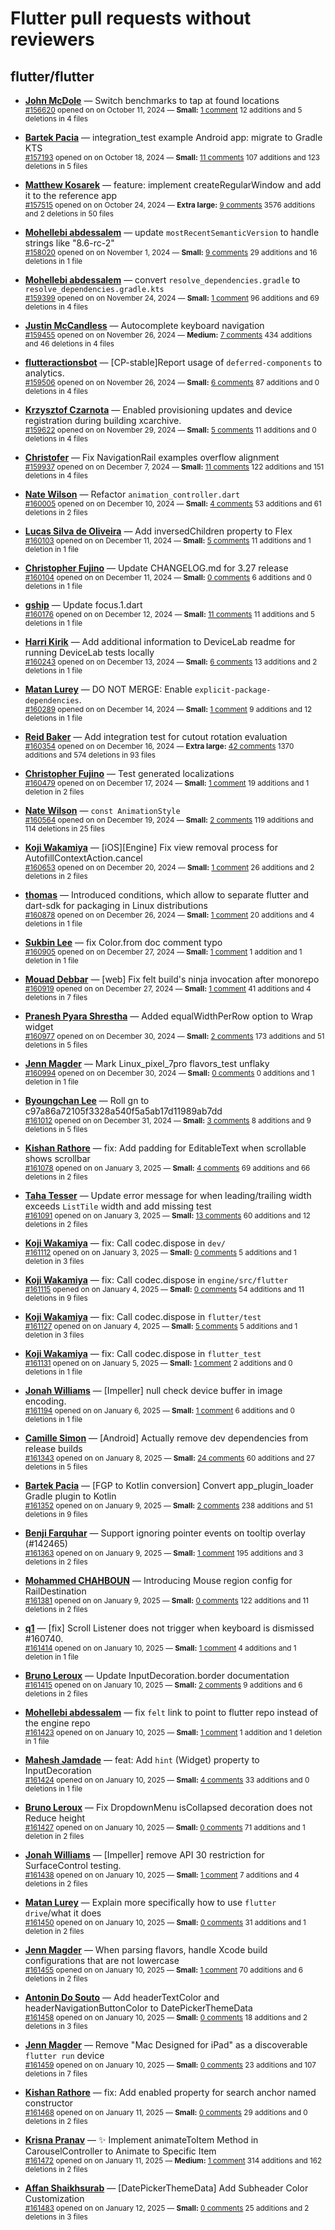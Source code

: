# Flutter pull requests without reviewers

## flutter/flutter

* **[John McDole](https://github.com/jtmcdole)** &mdash; Switch benchmarks to tap at found locations<br />
  <sub>[#156620](https://github.com/flutter/flutter/pull/156620) opened on on October 11, 2024 &mdash; **Small:** [1 comment](https://github.com/flutter/flutter/pull/156620) 12 additions and 5 deletions in 4 files</sub><br />

* **[Bartek Pacia](https://github.com/bartekpacia)** &mdash; integration_test example Android app: migrate to Gradle KTS<br />
  <sub>[#157193](https://github.com/flutter/flutter/pull/157193) opened on on October 18, 2024 &mdash; **Small:** [11 comments](https://github.com/flutter/flutter/pull/157193) 107 additions and 123 deletions in 5 files</sub><br />

* **[Matthew Kosarek](https://github.com/mattkae)** &mdash; feature: implement createRegularWindow and add it to the reference app<br />
  <sub>[#157515](https://github.com/flutter/flutter/pull/157515) opened on on October 24, 2024 &mdash; **Extra large:** [9 comments](https://github.com/flutter/flutter/pull/157515) 3576 additions and 2 deletions in 50 files</sub><br />

* **[Mohellebi abdessalem](https://github.com/AbdeMohlbi)** &mdash; update `mostRecentSemanticVersion` to handle strings like "8.6-rc-2"<br />
  <sub>[#158020](https://github.com/flutter/flutter/pull/158020) opened on on November 1, 2024 &mdash; **Small:** [9 comments](https://github.com/flutter/flutter/pull/158020) 29 additions and 16 deletions in 1 file</sub><br />

* **[Mohellebi abdessalem](https://github.com/AbdeMohlbi)** &mdash; convert `resolve_dependencies.gradle` to `resolve_dependencies.gradle.kts`<br />
  <sub>[#159399](https://github.com/flutter/flutter/pull/159399) opened on on November 24, 2024 &mdash; **Small:** [1 comment](https://github.com/flutter/flutter/pull/159399) 96 additions and 69 deletions in 4 files</sub><br />

* **[Justin McCandless](https://github.com/justinmc)** &mdash; Autocomplete keyboard navigation<br />
  <sub>[#159455](https://github.com/flutter/flutter/pull/159455) opened on on November 26, 2024 &mdash; **Medium:** [7 comments](https://github.com/flutter/flutter/pull/159455) 434 additions and 46 deletions in 4 files</sub><br />

* **[flutteractionsbot](https://github.com/flutteractionsbot)** &mdash; [CP-stable]Report usage of `deferred-components` to analytics.<br />
  <sub>[#159506](https://github.com/flutter/flutter/pull/159506) opened on on November 26, 2024 &mdash; **Small:** [6 comments](https://github.com/flutter/flutter/pull/159506) 87 additions and 0 deletions in 4 files</sub><br />

* **[Krzysztof Czarnota](https://github.com/czarny)** &mdash; Enabled provisioning updates and device registration during building xcarchive.<br />
  <sub>[#159622](https://github.com/flutter/flutter/pull/159622) opened on on November 29, 2024 &mdash; **Small:** [5 comments](https://github.com/flutter/flutter/pull/159622) 11 additions and 0 deletions in 4 files</sub><br />

* **[Christofer](https://github.com/yaostyle)** &mdash; Fix NavigationRail examples overflow alignment<br />
  <sub>[#159937](https://github.com/flutter/flutter/pull/159937) opened on on December 7, 2024 &mdash; **Small:** [11 comments](https://github.com/flutter/flutter/pull/159937) 122 additions and 151 deletions in 4 files</sub><br />

* **[Nate Wilson](https://github.com/nate-thegrate)** &mdash; Refactor `animation_controller.dart`<br />
  <sub>[#160005](https://github.com/flutter/flutter/pull/160005) opened on on December 10, 2024 &mdash; **Small:** [4 comments](https://github.com/flutter/flutter/pull/160005) 53 additions and 61 deletions in 2 files</sub><br />

* **[Lucas Silva de Oliveira](https://github.com/lucassilvaoliveira)** &mdash; Add inversedChildren property to Flex<br />
  <sub>[#160103](https://github.com/flutter/flutter/pull/160103) opened on on December 11, 2024 &mdash; **Small:** [5 comments](https://github.com/flutter/flutter/pull/160103) 11 additions and 1 deletion in 1 file</sub><br />

* **[Christopher Fujino](https://github.com/christopherfujino)** &mdash; Update CHANGELOG.md for 3.27 release<br />
  <sub>[#160104](https://github.com/flutter/flutter/pull/160104) opened on on December 11, 2024 &mdash; **Small:** [0 comments](https://github.com/flutter/flutter/pull/160104) 6 additions and 0 deletions in 1 file</sub><br />

* **[gship](https://github.com/gship)** &mdash; Update focus.1.dart<br />
  <sub>[#160176](https://github.com/flutter/flutter/pull/160176) opened on on December 12, 2024 &mdash; **Small:** [11 comments](https://github.com/flutter/flutter/pull/160176) 11 additions and 5 deletions in 1 file</sub><br />

* **[Harri Kirik](https://github.com/harri35)** &mdash; Add additional information to DeviceLab readme for running DeviceLab tests locally<br />
  <sub>[#160243](https://github.com/flutter/flutter/pull/160243) opened on on December 13, 2024 &mdash; **Small:** [6 comments](https://github.com/flutter/flutter/pull/160243) 13 additions and 2 deletions in 1 file</sub><br />

* **[Matan Lurey](https://github.com/matanlurey)** &mdash; DO NOT MERGE: Enable `explicit-package-dependencies`.<br />
  <sub>[#160289](https://github.com/flutter/flutter/pull/160289) opened on on December 14, 2024 &mdash; **Small:** [1 comment](https://github.com/flutter/flutter/pull/160289) 9 additions and 12 deletions in 1 file</sub><br />

* **[Reid Baker](https://github.com/reidbaker)** &mdash; Add integration test for cutout rotation evaluation<br />
  <sub>[#160354](https://github.com/flutter/flutter/pull/160354) opened on on December 16, 2024 &mdash; **Extra large:** [42 comments](https://github.com/flutter/flutter/pull/160354) 1370 additions and 574 deletions in 93 files</sub><br />

* **[Christopher Fujino](https://github.com/christopherfujino)** &mdash; Test generated localizations<br />
  <sub>[#160479](https://github.com/flutter/flutter/pull/160479) opened on on December 17, 2024 &mdash; **Small:** [1 comment](https://github.com/flutter/flutter/pull/160479) 19 additions and 1 deletion in 2 files</sub><br />

* **[Nate Wilson](https://github.com/nate-thegrate)** &mdash; `const AnimationStyle`<br />
  <sub>[#160564](https://github.com/flutter/flutter/pull/160564) opened on on December 19, 2024 &mdash; **Small:** [2 comments](https://github.com/flutter/flutter/pull/160564) 119 additions and 114 deletions in 25 files</sub><br />

* **[Koji Wakamiya](https://github.com/koji-1009)** &mdash; [iOS][Engine] Fix view removal process for AutofillContextAction.cancel<br />
  <sub>[#160653](https://github.com/flutter/flutter/pull/160653) opened on on December 20, 2024 &mdash; **Small:** [1 comment](https://github.com/flutter/flutter/pull/160653) 26 additions and 2 deletions in 2 files</sub><br />

* **[thomas](https://github.com/thomasrahimi)** &mdash; Introduced conditions, which allow to separate flutter and dart-sdk for packaging in Linux distributions<br />
  <sub>[#160878](https://github.com/flutter/flutter/pull/160878) opened on on December 26, 2024 &mdash; **Small:** [1 comment](https://github.com/flutter/flutter/pull/160878) 20 additions and 4 deletions in 1 file</sub><br />

* **[Sukbin Lee](https://github.com/dolbin-prime)** &mdash; fix Color.from doc comment typo<br />
  <sub>[#160905](https://github.com/flutter/flutter/pull/160905) opened on on December 27, 2024 &mdash; **Small:** [1 comment](https://github.com/flutter/flutter/pull/160905) 1 addition and 1 deletion in 1 file</sub><br />

* **[Mouad Debbar](https://github.com/mdebbar)** &mdash; [web] Fix felt build's ninja invocation after monorepo<br />
  <sub>[#160919](https://github.com/flutter/flutter/pull/160919) opened on on December 27, 2024 &mdash; **Small:** [1 comment](https://github.com/flutter/flutter/pull/160919) 41 additions and 4 deletions in 7 files</sub><br />

* **[Pranesh Pyara Shrestha](https://github.com/praneshp1org)** &mdash; Added equalWidthPerRow option to Wrap widget<br />
  <sub>[#160977](https://github.com/flutter/flutter/pull/160977) opened on on December 30, 2024 &mdash; **Small:** [2 comments](https://github.com/flutter/flutter/pull/160977) 173 additions and 51 deletions in 5 files</sub><br />

* **[Jenn Magder](https://github.com/jmagman)** &mdash; Mark Linux_pixel_7pro flavors_test unflaky<br />
  <sub>[#160994](https://github.com/flutter/flutter/pull/160994) opened on on December 30, 2024 &mdash; **Small:** [0 comments](https://github.com/flutter/flutter/pull/160994) 0 additions and 1 deletion in 1 file</sub><br />

* **[Byoungchan Lee](https://github.com/bc-lee)** &mdash; Roll gn to c97a86a72105f3328a540f5a5ab17d11989ab7dd<br />
  <sub>[#161012](https://github.com/flutter/flutter/pull/161012) opened on on December 31, 2024 &mdash; **Small:** [3 comments](https://github.com/flutter/flutter/pull/161012) 8 additions and 9 deletions in 5 files</sub><br />

* **[Kishan Rathore](https://github.com/rkishan516)** &mdash; fix: Add padding for EditableText when scrollable shows scrollbar<br />
  <sub>[#161078](https://github.com/flutter/flutter/pull/161078) opened on on January 3, 2025 &mdash; **Small:** [4 comments](https://github.com/flutter/flutter/pull/161078) 69 additions and 66 deletions in 2 files</sub><br />

* **[Taha Tesser](https://github.com/TahaTesser)** &mdash; Update error message for when leading/trailing width exceeds `ListTile` width and add missing test<br />
  <sub>[#161091](https://github.com/flutter/flutter/pull/161091) opened on on January 3, 2025 &mdash; **Small:** [13 comments](https://github.com/flutter/flutter/pull/161091) 60 additions and 12 deletions in 2 files</sub><br />

* **[Koji Wakamiya](https://github.com/koji-1009)** &mdash; fix: Call codec.dispose in `dev/`<br />
  <sub>[#161112](https://github.com/flutter/flutter/pull/161112) opened on on January 3, 2025 &mdash; **Small:** [0 comments](https://github.com/flutter/flutter/pull/161112) 5 additions and 1 deletion in 3 files</sub><br />

* **[Koji Wakamiya](https://github.com/koji-1009)** &mdash; fix: Call codec.dispose in `engine/src/flutter`<br />
  <sub>[#161115](https://github.com/flutter/flutter/pull/161115) opened on on January 4, 2025 &mdash; **Small:** [0 comments](https://github.com/flutter/flutter/pull/161115) 54 additions and 11 deletions in 9 files</sub><br />

* **[Koji Wakamiya](https://github.com/koji-1009)** &mdash; fix: Call codec.dispose in `flutter/test`<br />
  <sub>[#161127](https://github.com/flutter/flutter/pull/161127) opened on on January 4, 2025 &mdash; **Small:** [5 comments](https://github.com/flutter/flutter/pull/161127) 5 additions and 1 deletion in 3 files</sub><br />

* **[Koji Wakamiya](https://github.com/koji-1009)** &mdash; fix: Call codec.dispose in `flutter_test`<br />
  <sub>[#161131](https://github.com/flutter/flutter/pull/161131) opened on on January 5, 2025 &mdash; **Small:** [1 comment](https://github.com/flutter/flutter/pull/161131) 2 additions and 0 deletions in 1 file</sub><br />

* **[Jonah Williams](https://github.com/jonahwilliams)** &mdash; [Impeller] null check device buffer in image encoding.<br />
  <sub>[#161194](https://github.com/flutter/flutter/pull/161194) opened on on January 6, 2025 &mdash; **Small:** [1 comment](https://github.com/flutter/flutter/pull/161194) 6 additions and 0 deletions in 1 file</sub><br />

* **[Camille Simon](https://github.com/camsim99)** &mdash; [Android] Actually remove dev dependencies from release builds<br />
  <sub>[#161343](https://github.com/flutter/flutter/pull/161343) opened on on January 8, 2025 &mdash; **Small:** [24 comments](https://github.com/flutter/flutter/pull/161343) 60 additions and 27 deletions in 5 files</sub><br />

* **[Bartek Pacia](https://github.com/bartekpacia)** &mdash; [FGP to Kotlin conversion] Convert app_plugin_loader Gradle plugin to Kotlin<br />
  <sub>[#161352](https://github.com/flutter/flutter/pull/161352) opened on on January 9, 2025 &mdash; **Small:** [2 comments](https://github.com/flutter/flutter/pull/161352) 238 additions and 51 deletions in 9 files</sub><br />

* **[Benji Farquhar](https://github.com/BenjiFarquhar)** &mdash; Support ignoring pointer events on tooltip overlay (#142465)<br />
  <sub>[#161363](https://github.com/flutter/flutter/pull/161363) opened on on January 9, 2025 &mdash; **Small:** [1 comment](https://github.com/flutter/flutter/pull/161363) 195 additions and 3 deletions in 2 files</sub><br />

* **[Mohammed  CHAHBOUN](https://github.com/M97Chahboun)** &mdash; Introducing Mouse region config for RailDestination<br />
  <sub>[#161381](https://github.com/flutter/flutter/pull/161381) opened on on January 9, 2025 &mdash; **Small:** [0 comments](https://github.com/flutter/flutter/pull/161381) 122 additions and 11 deletions in 2 files</sub><br />

* **[q1](https://github.com/ahyangnb)** &mdash; [fix] Scroll Listener does not trigger when keyboard is dismissed #160740.<br />
  <sub>[#161414](https://github.com/flutter/flutter/pull/161414) opened on on January 10, 2025 &mdash; **Small:** [1 comment](https://github.com/flutter/flutter/pull/161414) 4 additions and 1 deletion in 1 file</sub><br />

* **[Bruno Leroux](https://github.com/bleroux)** &mdash; Update InputDecoration.border documentation<br />
  <sub>[#161415](https://github.com/flutter/flutter/pull/161415) opened on on January 10, 2025 &mdash; **Small:** [2 comments](https://github.com/flutter/flutter/pull/161415) 9 additions and 6 deletions in 2 files</sub><br />

* **[Mohellebi abdessalem](https://github.com/AbdeMohlbi)** &mdash; fix `felt` link to point to flutter repo instead of the engine repo<br />
  <sub>[#161423](https://github.com/flutter/flutter/pull/161423) opened on on January 10, 2025 &mdash; **Small:** [1 comment](https://github.com/flutter/flutter/pull/161423) 1 addition and 1 deletion in 1 file</sub><br />

* **[Mahesh Jamdade](https://github.com/maheshj01)** &mdash; feat: Add `hint` (Widget) property to InputDecoration<br />
  <sub>[#161424](https://github.com/flutter/flutter/pull/161424) opened on on January 10, 2025 &mdash; **Small:** [4 comments](https://github.com/flutter/flutter/pull/161424) 33 additions and 0 deletions in 1 file</sub><br />

* **[Bruno Leroux](https://github.com/bleroux)** &mdash; Fix DropdownMenu isCollapsed decoration does not Reduce height<br />
  <sub>[#161427](https://github.com/flutter/flutter/pull/161427) opened on on January 10, 2025 &mdash; **Small:** [0 comments](https://github.com/flutter/flutter/pull/161427) 71 additions and 1 deletion in 2 files</sub><br />

* **[Jonah Williams](https://github.com/jonahwilliams)** &mdash; [Impeller] remove API 30 restriction for SurfaceControl testing.<br />
  <sub>[#161438](https://github.com/flutter/flutter/pull/161438) opened on on January 10, 2025 &mdash; **Small:** [1 comment](https://github.com/flutter/flutter/pull/161438) 7 additions and 4 deletions in 2 files</sub><br />

* **[Matan Lurey](https://github.com/matanlurey)** &mdash; Explain more specifically how to use `flutter drive`/what it does<br />
  <sub>[#161450](https://github.com/flutter/flutter/pull/161450) opened on on January 10, 2025 &mdash; **Small:** [0 comments](https://github.com/flutter/flutter/pull/161450) 31 additions and 1 deletion in 2 files</sub><br />

* **[Jenn Magder](https://github.com/jmagman)** &mdash; When parsing flavors, handle Xcode build configurations that are not lowercase<br />
  <sub>[#161455](https://github.com/flutter/flutter/pull/161455) opened on on January 10, 2025 &mdash; **Small:** [1 comment](https://github.com/flutter/flutter/pull/161455) 70 additions and 6 deletions in 2 files</sub><br />

* **[Antonin Do Souto](https://github.com/avainfo)** &mdash; Add headerTextColor and headerNavigationButtonColor to DatePickerThemeData<br />
  <sub>[#161458](https://github.com/flutter/flutter/pull/161458) opened on on January 10, 2025 &mdash; **Small:** [0 comments](https://github.com/flutter/flutter/pull/161458) 18 additions and 2 deletions in 3 files</sub><br />

* **[Jenn Magder](https://github.com/jmagman)** &mdash; Remove "Mac Designed for iPad" as a discoverable `flutter run` device<br />
  <sub>[#161459](https://github.com/flutter/flutter/pull/161459) opened on on January 10, 2025 &mdash; **Small:** [0 comments](https://github.com/flutter/flutter/pull/161459) 23 additions and 107 deletions in 7 files</sub><br />

* **[Kishan Rathore](https://github.com/rkishan516)** &mdash; fix: Add enabled property for search anchor named constructor<br />
  <sub>[#161468](https://github.com/flutter/flutter/pull/161468) opened on on January 11, 2025 &mdash; **Small:** [0 comments](https://github.com/flutter/flutter/pull/161468) 29 additions and 0 deletions in 2 files</sub><br />

* **[Krisna Pranav](https://github.com/krishpranav)** &mdash; ✨ Implement animateToItem Method in CarouselController to Animate to Specific Item<br />
  <sub>[#161472](https://github.com/flutter/flutter/pull/161472) opened on on January 11, 2025 &mdash; **Medium:** [1 comment](https://github.com/flutter/flutter/pull/161472) 314 additions and 162 deletions in 2 files</sub><br />

* **[Affan Shaikhsurab](https://github.com/AffanShaikhsurab)** &mdash; [DatePickerThemeData] Add Subheader Color Customization<br />
  <sub>[#161483](https://github.com/flutter/flutter/pull/161483) opened on on January 12, 2025 &mdash; **Small:** [0 comments](https://github.com/flutter/flutter/pull/161483) 25 additions and 2 deletions in 3 files</sub><br />


